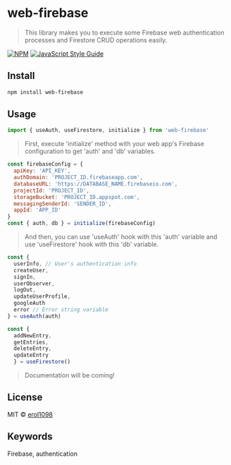 # web-firebase

> This library makes you to execute some Firebase web authentication processes and Firestore CRUD operations easily.

[![NPM](https://img.shields.io/npm/v/web-firebase.svg)](https://www.npmjs.com/package/web-firebase) [![JavaScript Style Guide](https://img.shields.io/badge/code_style-standard-brightgreen.svg)](https://standardjs.com)

## Install

```bash
npm install web-firebase
```

## Usage

```jsx
import { useAuth, useFirestore, initialize } from 'web-firebase'
```

> First, execute 'initialize' method with your web app's Firebase configuration to get 'auth' and 'db' variables.

```jsx
const firebaseConfig = {
  apiKey: 'API_KEY',
  authDomain: 'PROJECT_ID.firebaseapp.com',
  databaseURL: 'https://DATABASE_NAME.firebaseio.com',
  projectId: 'PROJECT_ID',
  storageBucket: 'PROJECT_ID.appspot.com',
  messagingSenderId: 'SENDER_ID',
  appId: 'APP_ID'
}
const { auth, db } = initialize(firebaseConfig)
```

> And then, you can use 'useAuth' hook with this 'auth' variable and use 'useFirestore' hook with this 'db' variable.

```jsx
const {
  userInfo, // User's authentication info
  createUser,
  signIn,
  userObserver,
  logOut,
  updateUserProfile,
  googleAuth
  error // Error string variable
} = useAuth(auth)

const {
  addNewEntry,
  getEntries,
  deleteEntry,
  updateEntry
  } = useFirestore()
```

> Documentation will be coming!

## License

MIT © [erol1098](https://github.com/erol1098)

## Keywords

Firebase, authentication
